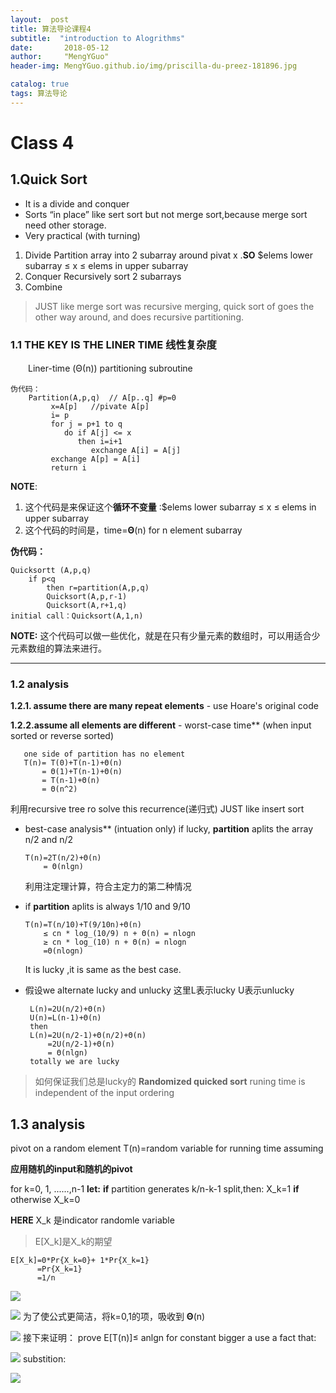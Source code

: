```yaml
---
layout:  post  
title: 算法导论课程4
subtitle:  "introduction to Alogrithms"
date:       2018-05-12
author:     "MengYGuo"
header-img: MengYGuo.github.io/img/priscilla-du-preez-181896.jpg

catalog: true
tags: 算法导论
---
```


# Class 4 
## 1.Quick Sort
-	It is a divide and conquer 
-	Sorts “in place” like sert sort but not merge sort,because merge sort need other storage.
-	Very practical (with turning)

1.	Divide 
   Partition array into 2 subarray around pivat  x  .**SO** $elems lower subarray ≤ x ≤ elems in upper subarray
2.	Conquer 
   Recursively sort 2 subarrays
3.	Combine

> JUST like merge sort was recursive merging, quick sort of goes the other way around, and does recursive partitioning.

### 1.1 THE KEY IS THE LINER TIME 线性复杂度 
　　Liner-time (Θ(n)) partitioning subroutine
　　

    伪代码：
        Partition(A,p,q)  // A[p..q] #p=0
             x=A[p]   //pivate A[p]
             i= p
             for j = p+1 to q
                do if A[j] <= x
                   then i=i+1
                      exchange A[i] = A[j]  
             exchange A[p] = A[i]
             return i

**NOTE**:
1. 这个代码是来保证这个**循环不变量** :$elems lower subarray ≤ x ≤ elems in upper subarray
2. 这个代码的时间是，time=**Θ**(n) for n element subarray

**伪代码：**

    Quicksortt (A,p,q)
        if p<q
            then r=partition(A,p,q)
            Quicksort(A,p,r-1)
            Quicksort(A,r+1,q)
    initial call：Quicksort(A,1,n)    

**NOTE:**
这个代码可以做一些优化，就是在只有少量元素的数组时，可以用适合少元素数组的算法来进行。


----------
### 1.2 **analysis**
**1.2.1. assume there are many repeat elements**
    - use Hoare's original code
    
**1.2.2.assume all elements are different**
    - worst-case time** (when input sorted or reverse sorted)
 
       one side of partition has no element
       T(n)= T(0)+T(n-1)+Θ(n)
           = Θ(1)+T(n-1)+Θ(n)
           = T(n-1)+Θ(n)
           = Θ(n^2)  
    
利用recursive tree ro solve this recurrence(递归式)
JUST like insert sort
  
 - best-case analysis** (intuation only)
    if lucky, **partition** aplits the array n/2 and n/2
    
       T(n)=2T(n/2)+Θ(n)
           = Θ(nlgn)
    
    利用注定理计算，符合主定力的第二种情况
 -  if **partition** aplits is always 1/10 and 9/10
 
        T(n)=T(n/10)+T(9/10n)+Θ(n)
            ≤ cn * log_(10/9) n + Θ(n) = nlogn
            ≥ cn * log_(10) n + Θ(n) = nlogn
            =Θ(nlogn)
    It is lucky ,it is same as the best case.
 - 假设we alternate lucky and unlucky
    这里L表示lucky U表示unlucky
    
        L(n)=2U(n/2)+Θ(n) 
        U(n)=L(n-1)+Θ(n) 
        then 
        L(n)=2U(n/2-1)+Θ(n/2)+Θ(n)
            =2U(n/2-1)+Θ(n)
            = Θ(nlgn)
        totally we are lucky
    
> 如何保证我们总是lucky的
> **Randomized quicked sort**
> runing time is independent of the input ordering

## 1.3 analysis
pivot on a random element
T(n)=random variable for running time 
assuming

**应用随机的input和随机的pivot**

for k=0, 1, ......,n-1
**let:**
**if** partition generates k/n-k-1 split,then:
X_k=1
**if** otherwise
X_k=0

**HERE** X_k 是indicator randomle variable
>E[X_k]是X_k的期望

    E[X_k]=0*Pr{X_k=0}+ 1*Pr{X_k=1}
          =Pr{X_k=1}
          =1/n
    

![](https://github.com/MengYGuo/MengYGuo.github.io/blob/master/img/算法导论image/class4-1.png?raw=true)

![](https://github.com/MengYGuo/MengYGuo.github.io/blob/master/img/算法导论image/class4-2.png?raw=true)
为了使公式更简洁，将k=0,1的项，吸收到 **Θ**(n)

![](https://github.com/MengYGuo/MengYGuo.github.io/blob/master/img/算法导论image/class4-3.png?raw=true)
接下来证明：
prove E[T(n)]≤ anlgn for constant bigger a
use a fact that:

![](https://github.com/MengYGuo/MengYGuo.github.io/blob/master/img/算法导论image/class4-4.png?raw=true)
substition:

![](https://github.com/MengYGuo/MengYGuo.github.io/blob/master/img/算法导论image/class4-5.png?raw=true)

         




